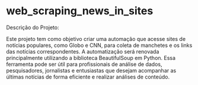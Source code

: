 ﻿# web_scraping_news_in_sites

Descrição do Projeto:

Este projeto tem como objetivo criar uma automação que acesse sites de notícias populares, como Globo e CNN, para coleta de manchetes e os links das notícias correspondentes. A automatização será renovada principalmente utilizando a biblioteca BeautifulSoup em Python. Essa ferramenta pode ser útil para profissionais de análise de dados, pesquisadores, jornalistas e entusiastas que desejam acompanhar as últimas notícias de forma eficiente e realizar análises de conteúdo.
